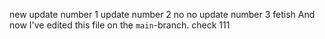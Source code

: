 
new update number 1
update number 2
no no
update number 3 fetish
And now I've edited this file on the `main`-branch.
check 111
